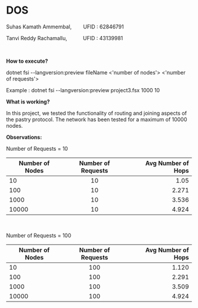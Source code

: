 # DOS
 
Suhas Kamath Ammembal, &nbsp;&nbsp;&nbsp;&nbsp;&nbsp;&nbsp; UFID : 62846791

Tanvi Reddy Rachamallu, &nbsp;&nbsp;&nbsp;&nbsp;&nbsp;&nbsp;&nbsp;&nbsp;&nbsp;  UFID : 43139981

&nbsp;
&nbsp;

<b>How to execute?</b>

dotnet fsi --langversion:preview fileName <'number of nodes'> <'number of requests'>
 
Example : dotnet fsi --langversion:preview project3.fsx 1000 10

<b>What is working?</b>

In this project, we tested the functionality of routing and joining aspects of the pastry protocol. The network has been tested for a maximum of 10000 nodes. 

<b>Observations:</b>

Number of Requests = 10

|   Number of Nodes   |   Number of Requests    |   Avg Number of Hops  |
| ------------------- |:-----------------------:| ---------------------:|
|        10           |           10            |         1.05          |
|       100           |           10            |         2.271         |
|      1000           |           10            |         3.536         |
|     10000           |           10            |         4.924         |

&nbsp;

Number of Requests = 100

|   Number of Nodes   |   Number of Requests   |   Avg Number of Hops  |
| ------------------- |:-----------------------:| ---------------------:|
|        10           |          100            |         1.120         |
|       100           |          100            |         2.291         |
|      1000           |          100            |         3.509         |
|     10000           |          100            |         4.924         |
